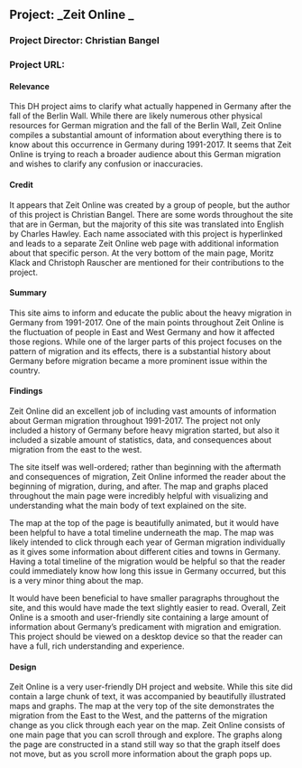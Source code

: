 ## **Project:** _Zeit Online _

### **Project Director:** Christian Bangel

### **Project URL:** 


#### Relevance 

This DH project aims to clarify what actually happened in Germany after the fall of the Berlin Wall. While there are likely numerous other physical resources for German migration and the fall of the Berlin Wall, Zeit Online compiles a substantial amount of information about everything there is to know about this occurrence in Germany during 1991-2017. It seems that Zeit Online is trying to reach a broader audience about this German migration and wishes to clarify any confusion or inaccuracies.

#### Credit

It appears that Zeit Online was created by a group of people, but the author of this project is Christian Bangel. There are some words throughout the site that are in German, but the majority of this site was translated into English by Charles Hawley. Each name associated with this project is hyperlinked and leads to a separate Zeit Online web page with additional information about that specific person. At the very bottom of the main page, Moritz Klack and Christoph Rauscher are mentioned for their contributions to the project. 

#### Summary

This site aims to inform and educate the public about the heavy migration in Germany from 1991-2017. One of the main points throughout Zeit Online is the fluctuation of people in East and West Germany and how it affected those regions. While one of the larger parts of this project focuses on the pattern of migration and its effects, there is a substantial history about Germany before migration became a more prominent issue within the country. 

#### Findings 

Zeit Online did an excellent job of including vast amounts of information about German migration throughout 1991-2017. The project not only included a history of Germany before heavy migration started, but also it included a sizable amount of statistics, data, and consequences about migration from the east to the west. 

The site itself was well-ordered; rather than beginning with the aftermath and consequences of migration, Zeit Online informed the reader about the beginning of migration, during, and after. The map and graphs placed throughout the main page were incredibly helpful with visualizing and understanding what the main body of text explained on the site. 

The map at the top of the page is beautifully animated, but it would have been helpful to have a total timeline underneath the map. The map was likely intended to click through each year of German migration individually as it gives some information about different cities and towns in Germany. Having a total timeline of the migration would be helpful so that the reader could immediately know how long this issue in Germany occurred, but this is a very minor thing about the map. 

It would have been beneficial to have smaller paragraphs throughout the site, and this would have made the text slightly easier to read. Overall, Zeit Online is a smooth and user-friendly site containing a large amount of information about Germany’s predicament with migration and emigration. This project should be viewed on a desktop device so that the reader can have a full, rich understanding and experience. 

#### Design

Zeit Online is a very user-friendly DH project and website. While this site did contain a large chunk of text, it was accompanied by beautifully illustrated maps and graphs. The map at the very top of the site demonstrates the migration from the East to the West, and the patterns of the migration change as you click through each year on the map. Zeit Online consists of one main page that you can scroll through and explore. The graphs along the page are constructed in a stand still way so that the graph itself does not move, but as you scroll more information about the graph pops up. 

